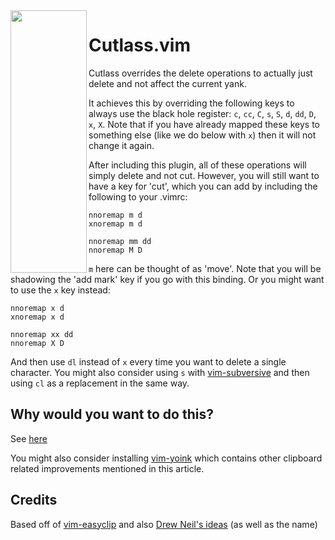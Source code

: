 <img align="left" width="122" height="420" src="https://i.imgur.com/30weJjp.png">

# Cutlass.vim

Cutlass overrides the delete operations to actually just delete and not affect the current yank.

It achieves this by overriding the following keys to always use the black hole register:  `c`, `cc`, `C`, `s`, `S`, `d`, `dd`, `D`, `x`, `X`.  Note that if you have already mapped these keys to something else (like we do below with `x`) then it will not change it again.

After including this plugin, all of these operations will simply delete and not cut.  However, you will still want to have a key for 'cut', which you can add by including the following to your .vimrc:

```viml
nnoremap m d
xnoremap m d

nnoremap mm dd
nnoremap M D
```

`m` here can be thought of as 'move'.  Note that you will be shadowing the 'add mark' key if you go with this binding.  Or you might want to use the `x` key instead:

```viml
nnoremap x d
xnoremap x d

nnoremap xx dd
nnoremap X D
```

And then use `dl` instead of `x` every time you want to delete a single character.  You might also consider using `s` with [vim-subversive](https://github.com/svermeulen/vim-subversive) and then using `cl` as a replacement in the same way.

## Why would you want to do this?

See [here](http://vimcasts.org/blog/2013/11/registers-the-good-the-bad-and-the-ugly-parts/)

You might also consider installing [vim-yoink](https://github.com/svermeulen/vim-yoink) which contains other clipboard related improvements mentioned in this article.

## Credits

Based off of [vim-easyclip](https://github.com/svermeulen/vim-easyclip) and also [Drew Neil's ideas](https://github.com/nelstrom/vim-cutlass) (as well as the name)

